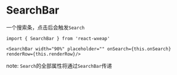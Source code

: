 # SearchBar

一个搜索条，点击后会触发`Search`

```
import { SearchBar } from 'react-wxeap'

<SearchBar width="90%" placeholder="" onSearch={this.onSearch} renderRow={this.renderRow}/>

```

note: `Search`的全部属性将通过`SearchBar`传递